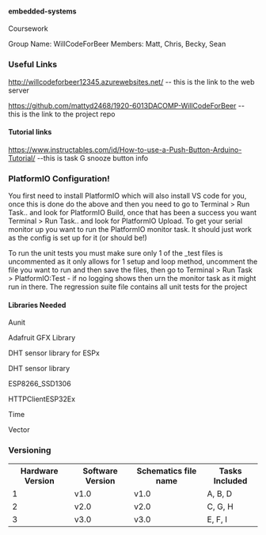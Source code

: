 #### embedded-systems
Coursework

Group Name: WillCodeForBeer
Members: Matt, Chris, Becky, Sean

### Useful Links
http://willcodeforbeer12345.azurewebsites.net/ -- this is the link to the web server

https://github.com/mattyd2468/1920-6013DACOMP-WillCodeForBeer -- this is the link to the project repo

#### Tutorial links
https://www.instructables.com/id/How-to-use-a-Push-Button-Arduino-Tutorial/ --this is task G snooze button info

### PlatformIO Configuration!

You first need to install PlatformIO which will also install VS code for you, once this is done do the above and then you need to go to Terminal > Run Task.. and look for PlatformIO Build, once that has been a success you want Terminal > Run Task.. and look for PlatformIO Upload. To get your serial monitor up you want to run the PlatformIO monitor task. It should just work as the config is set up for it (or should be!)

To run the unit tests you must make sure only 1 of the _test files is uncommented as it only allows for 1 setup and loop method, uncomment the file you want to run and then save the files, then go to Terminal > Run Task > PlatformIO:Test - if no logging shows then urn the monitor task as it might run in there. The regression suite file contains all unit tests for the project

#### Libraries Needed
Aunit

Adafruit GFX Library

DHT sensor library for ESPx

DHT sensor library

ESP8266_SSD1306

HTTPClientESP32Ex

Time

Vector

### Versioning

<table>
  <tr>
    <th>Hardware Version</th>
    <th>Software Version</th>
    <th>Schematics file name</th>
    <th>Tasks Included</th>
  </tr>
  <tr>
    <td>1</td>
    <td>v1.0</td>
    <td>v1.0</td>
    <td>A, B, D</td>
  </tr>
  <tr>
    <td>2</td>
    <td>v2.0</td>
    <td>v2.0</td>
    <td>C, G, H</td>
  </tr>
   <tr>
    <td>3</td>
    <td>v3.0</td>
    <td>v3.0</td>
    <td>E, F, I</td>
  </tr>
</table>
